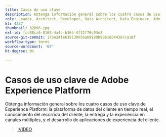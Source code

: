 ```yaml
---
title: Casos de uso clave
description: Obtenga información general sobre los cuatro casos de uso clave de Experience Platform&mdash; real-time customer data platform, conocimiento del recorrido del cliente, entrega y experiencia en canales múltiples, y desarrollo de aplicaciones de experiencia del cliente.
role: Leader, Architect, Developer, Data Architect, Data Engineer, Admin, User
kt: 4337
thumbnail: 32806.jpg
exl-id: fcc80ca6-8163-4a4c-b164-4f12f76c03e3
source-git-commit: 17be24fe619139056a69190b98610644387ca18f
workflow-type: tm+mt
source-wordcount: '67'
ht-degree: 0%

---
```


# Casos de uso clave de Adobe Experience Platform

Obtenga información general sobre los cuatro casos de uso clave de Experience Platform: la plataforma de datos del cliente en tiempo real, el conocimiento del recorrido del cliente, la entrega y la experiencia en canales múltiples, y el desarrollo de aplicaciones de experiencia del cliente.

>[!VIDEO](https://video.tv.adobe.com/v/32806?quality=12&learn=on)

